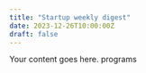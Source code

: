 ```yaml
---
title: "Startup weekly digest"
date: 2023-12-26T10:00:00Z
draft: false
---
```


Your content goes here. programs
